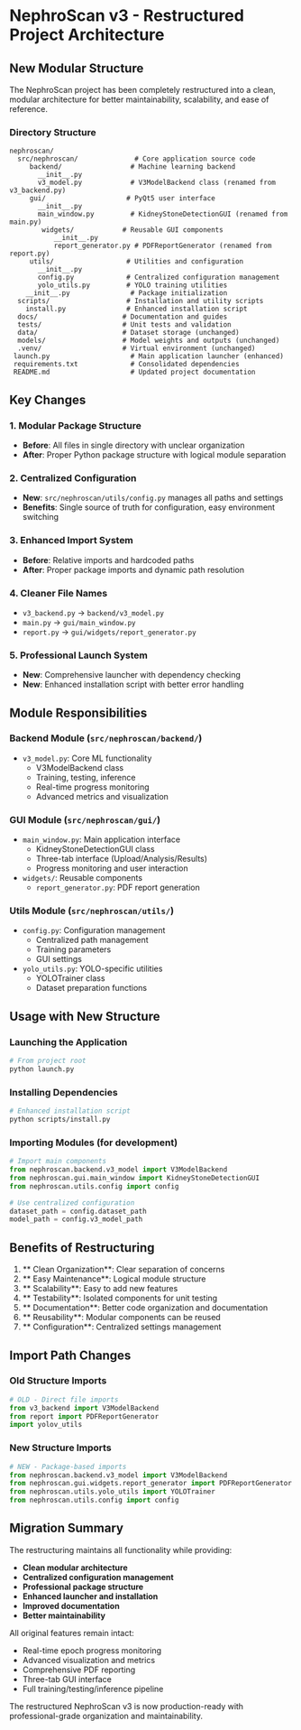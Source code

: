 # NephroScan v3 - Restructured Project Architecture

##  New Modular Structure

The NephroScan project has been completely restructured into a clean, modular architecture for better maintainability, scalability, and ease of reference.

###  Directory Structure

```
nephroscan/
  src/nephroscan/              # Core application source code
     backend/                 # Machine learning backend
       __init__.py
       v3_model.py            # V3ModelBackend class (renamed from v3_backend.py)
     gui/                    # PyQt5 user interface
       __init__.py
       main_window.py         # KidneyStoneDetectionGUI (renamed from main.py)
        widgets/            # Reusable GUI components
           __init__.py
           report_generator.py # PDFReportGenerator (renamed from report.py)
     utils/                  # Utilities and configuration
       __init__.py
       config.py             # Centralized configuration management
       yolo_utils.py         # YOLO training utilities
    __init__.py               # Package initialization
  scripts/                   # Installation and utility scripts
    install.py               # Enhanced installation script
  docs/                     # Documentation and guides
  tests/                    # Unit tests and validation
  data/                     # Dataset storage (unchanged)
  models/                   # Model weights and outputs (unchanged)
  .venv/                    # Virtual environment (unchanged)
 launch.py                    # Main application launcher (enhanced)
 requirements.txt             # Consolidated dependencies
 README.md                    # Updated project documentation
```

##  Key Changes

### 1. **Modular Package Structure**
- **Before**: All files in single directory with unclear organization
- **After**: Proper Python package structure with logical module separation

### 2. **Centralized Configuration**
- **New**: `src/nephroscan/utils/config.py` manages all paths and settings
- **Benefits**: Single source of truth for configuration, easy environment switching

### 3. **Enhanced Import System**
- **Before**: Relative imports and hardcoded paths
- **After**: Proper package imports and dynamic path resolution

### 4. **Cleaner File Names**
- `v3_backend.py` → `backend/v3_model.py`
- `main.py` → `gui/main_window.py`
- `report.py` → `gui/widgets/report_generator.py`

### 5. **Professional Launch System**
- **New**: Comprehensive launcher with dependency checking
- **New**: Enhanced installation script with better error handling

##  Module Responsibilities

### Backend Module (`src/nephroscan/backend/`)
- `v3_model.py`: Core ML functionality
  - V3ModelBackend class
  - Training, testing, inference
  - Real-time progress monitoring
  - Advanced metrics and visualization

### GUI Module (`src/nephroscan/gui/`)
- `main_window.py`: Main application interface
  - KidneyStoneDetectionGUI class
  - Three-tab interface (Upload/Analysis/Results)
  - Progress monitoring and user interaction
- `widgets/`: Reusable components
  - `report_generator.py`: PDF report generation

### Utils Module (`src/nephroscan/utils/`)
- `config.py`: Configuration management
  - Centralized path management
  - Training parameters
  - GUI settings
- `yolo_utils.py`: YOLO-specific utilities
  - YOLOTrainer class
  - Dataset preparation functions

##  Usage with New Structure

### Launching the Application
```bash
# From project root
python launch.py
```

### Installing Dependencies
```bash
# Enhanced installation script
python scripts/install.py
```

### Importing Modules (for development)
```python
# Import main components
from nephroscan.backend.v3_model import V3ModelBackend
from nephroscan.gui.main_window import KidneyStoneDetectionGUI
from nephroscan.utils.config import config

# Use centralized configuration
dataset_path = config.dataset_path
model_path = config.v3_model_path
```

##  Benefits of Restructuring

1. ** Clean Organization**: Clear separation of concerns
2. ** Easy Maintenance**: Logical module structure
3. ** Scalability**: Easy to add new features
4. ** Testability**: Isolated components for unit testing
5. ** Documentation**: Better code organization and documentation
6. ** Reusability**: Modular components can be reused
7. ** Configuration**: Centralized settings management

##  Import Path Changes

### Old Structure Imports
```python
# OLD - Direct file imports
from v3_backend import V3ModelBackend
from report import PDFReportGenerator
import yolov_utils
```

### New Structure Imports
```python
# NEW - Package-based imports
from nephroscan.backend.v3_model import V3ModelBackend
from nephroscan.gui.widgets.report_generator import PDFReportGenerator
from nephroscan.utils.yolo_utils import YOLOTrainer
from nephroscan.utils.config import config
```

##  Migration Summary

The restructuring maintains all functionality while providing:
-  **Clean modular architecture**
-  **Centralized configuration management**
-  **Professional package structure**
-  **Enhanced launcher and installation**
-  **Improved documentation**
-  **Better maintainability**

All original features remain intact:
- Real-time epoch progress monitoring
- Advanced visualization and metrics
- Comprehensive PDF reporting
- Three-tab GUI interface
- Full training/testing/inference pipeline

The restructured NephroScan v3 is now production-ready with professional-grade organization and maintainability.